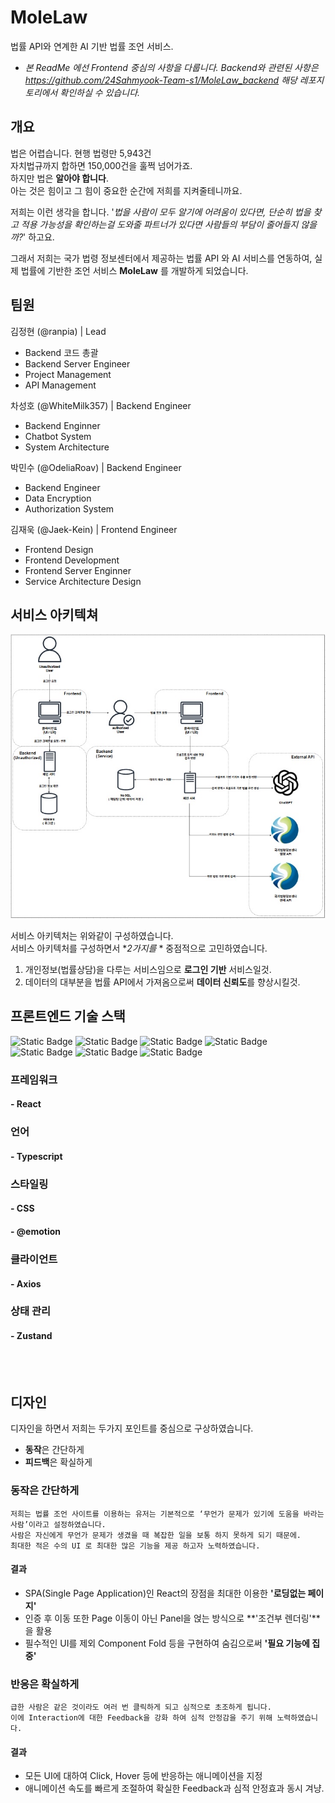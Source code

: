 # MoleLaw
법률 API와 연계한 AI 기반 법률 조언 서비스.

- *본 ReadMe 에선 Frontend 중심의 사항을 다룹니다. Backend와 관련된 사항은 https://github.com/24Sahmyook-Team-s1/MoleLaw_backend 해당 레포지토리에서 확인하실 수 있습니다.*

## 개요

법은 어렵습니다. 현행 법령만 5,943건<br>
자치법규까지 합하면 150,000건을 훌쩍 넘어가죠.<br>
하지만 법은 **알아야 합니다**. <br>
아는 것은 힘이고 그 힘이 중요한 순간에 저희를 지켜줄테니까요.

저희는 이런 생각을 합니다. '*법을 사람이 모두 알기에 어려움이 있다면, 단순히 법을 찾고 적용 가능성을 확인하는걸 도와줄 파트너가 있다면 사람들의 부담이 줄어들지 않을까?*' 하고요.

그래서 저희는 국가 법령 정보센터에서 제공하는 법률 API 와 AI 서비스를 연동하여, 실제 법률에 기반한 조언 서비스 **MoleLaw** 를 개발하게 되었습니다.

## 팀원

김정현 (@ranpia) | Lead
- Backend 코드 총괄
- Backend Server Engineer
- Project Management
- API Management

차성호 (@WhiteMilk357) | Backend Engineer
- Backend Enginner
- Chatbot System
- System Architecture

박민수 (@OdeliaRoav) | Backend Engineer
- Backend Engineer
- Data Encryption
- Authorization System

김재욱 (@Jaek-Kein) | Frontend Engineer
- Frontend Design
- Frontend Development
- Frontend Server Enginner
- Service Architecture Design


## 서비스 아키텍쳐
![시스템 아키텍쳐](./public/시스템아키텍쳐.webp)

서비스 아키텍처는 위와같이 구성하였습니다.<br>
서비스 아키텍처를 구성하면서 **2가지를* * 중점적으로 고민하였습니다.

1. 개인정보(법률상담)을 다루는 서비스임으로 **로그인 기반** 서비스일것.
2. 데이터의 대부분을 법률 API에서 가져옴으로써 **데이터 신뢰도**를 향상시킬것.

## 프론트엔드 기술 스택
![Static Badge](https://img.shields.io/badge/@emotion-hotpink?style=for-the-badge)
![Static Badge](https://img.shields.io/badge/CSS-ffffff?style=for-the-badge&logo=css&logoColor=663399)
![Static Badge](https://img.shields.io/badge/Axios-5A29E4?style=for-the-badge&logo=axios&logoColor=white)
![Static Badge](https://img.shields.io/badge/Typescript-3178C6?style=for-the-badge&logo=typescript&logoColor=white)
![Static Badge](https://img.shields.io/badge/Vite-646CFF?style=for-the-badge&logo=vite&logoColor=white)
![Static Badge](https://img.shields.io/badge/React-61DAFB?style=for-the-badge&logo=react&logoColor=black)
![Static Badge](https://img.shields.io/badge/Zustand-orange?style=for-the-badge)

### 프레임워크
#### - React

### 언어
#### - Typescript

### 스타일링
#### - CSS
#### - @emotion

### 클라이언트
#### - Axios

### 상태 관리 
#### - Zustand
<br>
<br>

## 디자인

디자인을 하면서 저희는 두가지 포인트를 중심으로 구상하였습니다.
- **동작**은 간단하게
- **피드백**은 확실하게

### 동작은 간단하게
    
    저희는 법률 조언 사이트를 이용하는 유저는 기본적으로 ‘무언가 문제가 있기에 도움을 바라는 사람’이라고 설정하였습니다.
    사람은 자신에게 무언가 문제가 생겼을 때 복잡한 일을 보통 하지 못하게 되기 때문에.
    최대한 적은 수의 UI 로 최대한 많은 기능을 제공 하고자 노력하였습니다.

#### 결과
- SPA(Single Page Application)인 React의 장점을 최대한 이용한 **'로딩없는 페이지'**
- 인증 후 이동 또한 Page 이동이 아닌 Panel을 얹는 방식으로 **'조건부 렌더링'**을 활용
- 필수적인 UI를 제외 Component Fold 등을 구현하여 숨김으로써 **'필요 기능에 집중'**

### 반응은 확실하게
    급한 사람은 같은 것이라도 여러 번 클릭하게 되고 심적으로 초조하게 됩니다.
    이에 Interaction에 대한 Feedback을 강화 하여 심적 안정감을 주기 위해 노력하였습니다.

#### 결과
- 모든 UI에 대하여 Click, Hover 등에 반응하는 애니메이션을 지정
- 애니메이션 속도를 빠르게 조절하여 확실한 Feedback과 심적 안정효과 동시 겨냥.
    